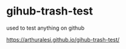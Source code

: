 # gihub-trash-test
 used to test anything on github


https://arthuralesi.github.io/gihub-trash-test/
